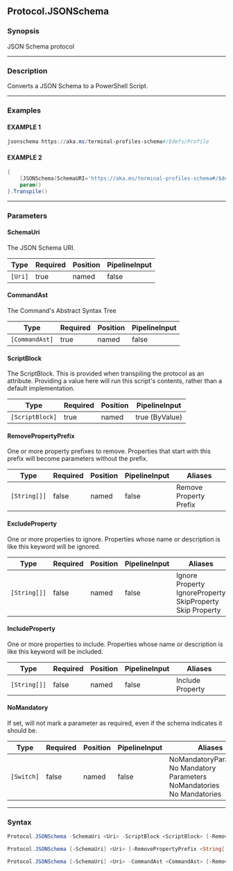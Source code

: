 Protocol.JSONSchema
-------------------




### Synopsis
JSON Schema protocol



---


### Description

Converts a JSON Schema to a PowerShell Script.



---


### Examples
#### EXAMPLE 1
```PowerShell
jsonschema https://aka.ms/terminal-profiles-schema#/$defs/Profile
```

#### EXAMPLE 2
```PowerShell
{
    [JSONSchema(SchemaURI='https://aka.ms/terminal-profiles-schema#/$defs/Profile')]
    param()
}.Transpile()
```



---


### Parameters
#### **SchemaUri**

The JSON Schema URI.






|Type   |Required|Position|PipelineInput|
|-------|--------|--------|-------------|
|`[Uri]`|true    |named   |false        |



#### **CommandAst**

The Command's Abstract Syntax Tree






|Type          |Required|Position|PipelineInput|
|--------------|--------|--------|-------------|
|`[CommandAst]`|true    |named   |false        |



#### **ScriptBlock**

The ScriptBlock.
This is provided when transpiling the protocol as an attribute.
Providing a value here will run this script's contents, rather than a default implementation.






|Type           |Required|Position|PipelineInput |
|---------------|--------|--------|--------------|
|`[ScriptBlock]`|true    |named   |true (ByValue)|



#### **RemovePropertyPrefix**

One or more property prefixes to remove.
Properties that start with this prefix will become parameters without the prefix.






|Type        |Required|Position|PipelineInput|Aliases               |
|------------|--------|--------|-------------|----------------------|
|`[String[]]`|false   |named   |false        |Remove Property Prefix|



#### **ExcludeProperty**

One or more properties to ignore.
Properties whose name or description is like this keyword will be ignored.






|Type        |Required|Position|PipelineInput|Aliases                                                              |
|------------|--------|--------|-------------|---------------------------------------------------------------------|
|`[String[]]`|false   |named   |false        |Ignore Property<br/>IgnoreProperty<br/>SkipProperty<br/>Skip Property|



#### **IncludeProperty**

One or more properties to include.
Properties whose name or description is like this keyword will be included.






|Type        |Required|Position|PipelineInput|Aliases         |
|------------|--------|--------|-------------|----------------|
|`[String[]]`|false   |named   |false        |Include Property|



#### **NoMandatory**

If set, will not mark a parameter as required, even if the schema indicates it should be.






|Type      |Required|Position|PipelineInput|Aliases                                                                               |
|----------|--------|--------|-------------|--------------------------------------------------------------------------------------|
|`[Switch]`|false   |named   |false        |NoMandatoryParameters<br/>No Mandatory Parameters<br/>NoMandatories<br/>No Mandatories|





---


### Syntax
```PowerShell
Protocol.JSONSchema -SchemaUri <Uri> -ScriptBlock <ScriptBlock> [-RemovePropertyPrefix <String[]>] [-ExcludeProperty <String[]>] [-IncludeProperty <String[]>] [-NoMandatory] [<CommonParameters>]
```
```PowerShell
Protocol.JSONSchema [-SchemaUri] <Uri> [-RemovePropertyPrefix <String[]>] [-ExcludeProperty <String[]>] [-IncludeProperty <String[]>] [-NoMandatory] [<CommonParameters>]
```
```PowerShell
Protocol.JSONSchema [-SchemaUri] <Uri> -CommandAst <CommandAst> [-RemovePropertyPrefix <String[]>] [-ExcludeProperty <String[]>] [-IncludeProperty <String[]>] [-NoMandatory] [<CommonParameters>]
```
